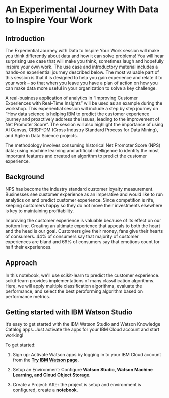 # An Experimental Journey With Data to Inspire Your Work

## Introduction 

The Experiential Journey with Data to Inspire Your Work session will make you think differently about data and how it can solve problems! You will hear surprising use case that will make you think, sometimes laugh and hopefully inspire your own work. The use case and introductory material includes a hands-on experiential journey described below. The most valuable part of this session is that it is designed to help you gain experience and relate it to your work – so that when you leave you have a plan of action on how you can make data more useful in your organization to solve a key challenge.

A real-business application of analytics in “Improving Customer Experiences with Real-Time Insights” will be used as an example during the workshop. This experiential session will include a step by step journey on “How data science is helping IBM to predict the customer experience journey and proactively address the issues, leading to the improvement of Net Promoter Score”. The session will also highlight the importance of using AI Canvas, CRISP-DM (Cross Industry Standard Process for Data Mining), and Agile in Data Science projects.

The methodology involves consuming historical Net Promoter Score (NPS) data; using machine learning and artificial intelligence to identify the most important features and created an algorithm to predict the customer experience.

## Background

NPS has become the industry standard customer loyalty measurement. Businesses see customer experience as an imperative and would like to run analytics on and predict customer experience. Since competition is rife, keeping customers happy so they do not move their investments elsewhere is key to maintaining profitability.

Improving the customer experience is valuable because of its effect on our bottom line. Creating an ultimate experience that appeals to both the heart and the head is our goal. Customers give their money, fans give their hearts of consumers. 44% of consumers say that majority of customer experiences are bland and 69% of consumers say that emotions count for half their experiences.


## Approach

In this notebook, we'll use scikit-learn to predict the customer experience. scikit-learn provides implementations of many classification algorithms. Here, we will apply multiple classification algorithms, evaluate the performance, and select the best peroforming algorithm based on performance metrics.


## Getting started with IBM Watson Studio

It’s easy to get started with the IBM Watson Studio and Watson Knowledge Catalog apps. Just activate the apps for your IBM Cloud account and start working!

To get started:

1. Sign up: Activate Watson apps by logging in to your IBM Cloud account from the **[Try IBM Watson page](https://ibm.biz/BdqDmG)**.

2. Setup an Environment: Configure **Watson Studio,  Watson Machine Learning, and Cloud Object Storage**.

3. Create a Project: After the project is setup and environment is configured, create a **notebook**.
